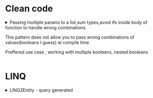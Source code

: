 
# Clean code #
<details>
           <summary>Passing multiple params to a list,sum types,avoid ifs inside body of function to handle wrong combinations.
                      <p>This pattern does not allow you to pass wrong combinations of values(booleans I guess) at compile time</p>
                      <p>Preffered use case , working with multiple booleans, nested booleans</p>
           </summary>
           <a href="https://www.dotnetcurry.com/patterns-practices/1520/function-parameters-csharp-anti-pattern">Function parameters in C# and the flattened sum type anti-pattern</a>
</details>

# LINQ #


<details>
           <summary>
                      LINQ2Entity - query generated 
           </summary>
           <a href="https://www.dotnetcurry.com/csharp/1481/linq-query-execution-performance">How does a C# LINQ Query execute and How does this affect Performance?
</a>
</details>
